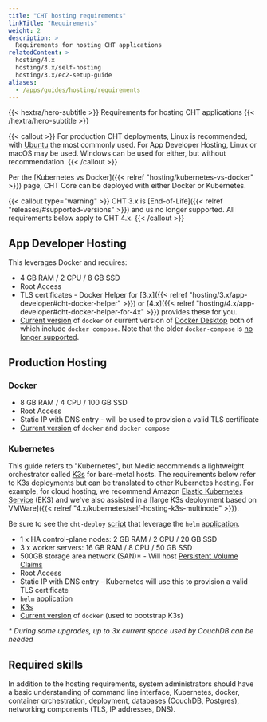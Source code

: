 ```yaml
---
title: "CHT hosting requirements"
linkTitle: "Requirements"
weight: 2
description: >
  Requirements for hosting CHT applications
relatedContent: >
  hosting/4.x
  hosting/3.x/self-hosting
  hosting/3.x/ec2-setup-guide
aliases:
  - /apps/guides/hosting/requirements
---
```


{{< hextra/hero-subtitle >}}
  Requirements for hosting CHT applications
{{< /hextra/hero-subtitle >}}

{{< callout  >}}
  For production CHT deployments, Linux is recommended, with [Ubuntu](https://ubuntu.com/server) the most commonly used. For App Developer Hosting, Linux or macOS may be used. Windows can be used for either, but without recommendation.
{{< /callout >}}

Per the [Kubernetes vs Docker]({{< relref "hosting/kubernetes-vs-docker" >}}) page, CHT Core can be deployed with either Docker or Kubernetes.

{{< callout type="warning" >}}
  CHT 3.x is [End-of-Life]({{< relref "releases/#supported-versions" >}}) and us no longer supported. All requirements below apply to CHT 4.x.
{{< /callout >}}

## App Developer Hosting

This leverages Docker and requires:

* 4 GB RAM  / 2 CPU / 8 GB SSD
* Root Access
* TLS certificates -  Docker Helper for [3.x]({{< relref "hosting/3.x/app-developer#cht-docker-helper" >}}) or [4.x]({{< relref "hosting/4.x/app-developer#cht-docker-helper-for-4x" >}}) provides these  for you.
* [Current version](https://docs.docker.com/engine/install/) of `docker` or current version of [Docker Desktop](https://www.docker.com/products/docker-desktop/) both of which include `docker compose`. Note that the older `docker-compose` is [no longer supported](https://www.docker.com/blog/announcing-compose-v2-general-availability/).

##  Production Hosting

### Docker

* 8 GB RAM / 4 CPU / 100 GB SSD
* Root Access
* Static IP with DNS entry -  will be used to provision a valid TLS certificate
* [Current version](https://docs.docker.com/engine/install/) of `docker` and `docker compose`

### Kubernetes

This guide refers to "Kubernetes", but Medic recommends a lightweight orchestrator called [K3s](https://docs.k3s.io/) for bare-metal hosts.  The requirements below refer to K3s deployments but can be translated to other Kubernetes hosting.  For example, for cloud hosting, we recommend Amazon [Elastic Kubernetes Service](https://aws.amazon.com/eks/) (EKS) and we've also assisted in a [large K3s deployment based on VMWare]({{< relref "4.x/kubernetes/self-hosting-k3s-multinode" >}}).

Be sure to see the `cht-deploy` [script](https://github.com/medic/cht-core/tree/master/scripts/deploy) that leverage the `helm` [application](https://helm.sh/docs/intro/install/).

* 1 x HA control-plane nodes: 2 GB RAM / 2 CPU / 20 GB SSD
* 3 x worker servers: 16 GB RAM / 8 CPU / 50 GB SSD
* 500GB storage area network (SAN)* - Will host [Persistent Volume Claims](https://kubernetes.io/docs/concepts/storage/persistent-volumes/)
* Root Access
* Static IP with DNS entry - Kubernetes will use this to provision a valid TLS certificate
* `helm` [application](https://helm.sh/docs/intro/install/)
* [K3s](https://docs.k3s.io/)
* [Current version](https://docs.docker.com/engine/install/) of `docker` (used to bootstrap K3s)

_\* During some upgrades, up to 3x current space used by CouchDB can be needed_

## Required skills
In addition to the hosting requirements, system administrators should have a basic understanding of command line interface, Kubernetes, docker, container orchestration, deployment, databases (CouchDB, Postgres), networking components (TLS, IP addresses, DNS).
